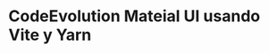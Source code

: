 # CodeEvolution Mateial UI usando Vite y Yarn


<!--  

https://www.youtube.com/watch?v=BHEPVdfBAqE&list=PLC3y8-rFHvwh-K9mDlrrcDywl7CeVL2rO 

- conocimientos

- instalamos MUI
yarn add @mui/material @emotion/react @emotion/styled


- Instalamos iconos
yarn add @mui/icons-material

-->










